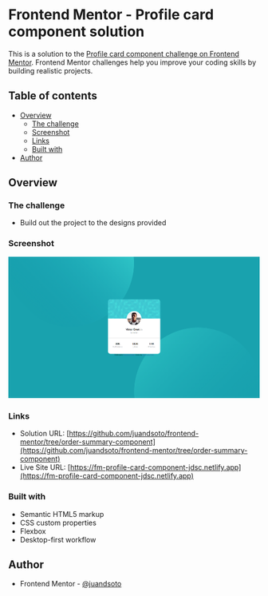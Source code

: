 # Frontend Mentor - Profile card component solution

This is a solution to the [Profile card component challenge on Frontend Mentor](https://www.frontendmentor.io/challenges/profile-card-component-cfArpWshJ). Frontend Mentor challenges help you improve your coding skills by building realistic projects.

## Table of contents

- [Overview](#overview)
  - [The challenge](#the-challenge)
  - [Screenshot](#screenshot)
  - [Links](#links)
  - [Built with](#built-with)
- [Author](#author)

## Overview

### The challenge

- Build out the project to the designs provided

### Screenshot

![](./screenshot.png)

### Links

- Solution URL: [https://github.com/juandsoto/frontend-mentor/tree/order-summary-component](https://github.com/juandsoto/frontend-mentor/tree/order-summary-component)
- Live Site URL: [https://fm-profile-card-component-jdsc.netlify.app](https://fm-profile-card-component-jdsc.netlify.app)

### Built with

- Semantic HTML5 markup
- CSS custom properties
- Flexbox
- Desktop-first workflow

## Author

- Frontend Mentor - [@juandsoto](https://www.frontendmentor.io/profile/juandsoto)
